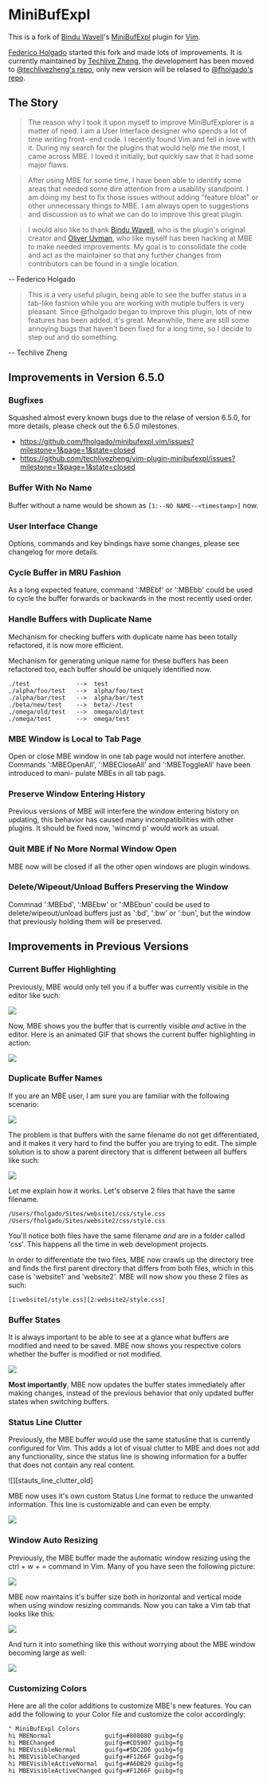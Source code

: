 # MiniBufExpl

This is a fork of [Bindu Wavell][]'s [MiniBufExpl][] plugin for [Vim][].

[Federico Holgado][] started this fork and made lots of improvements. It is
currently maintained by [Techlive Zheng][], the development has been moved to
[@techlivezheng's repo][], only new version will be relased to [@fholgado's
repo][].

[Vim]: http://vim.org
[MiniBufExpl]: http://www.vim.org/scripts/script.php?script_id=159
[Techlive Zheng]: http://techlivezheng.me
[Federico Holgado]: http://www.fholgado.com
[@fholgado's repo]:https://github.com/fholgado/minibufexpl.vim
[@techlivezheng's repo]: https://github.com/techlivezheng/vim-plugin-minibufexpl

## The Story

>The reason why I took it upon myself to improve MiniBufExplorer is a matter of
need. I am a User Interface designer who spends a lot of time writing front-
end code. I recently found Vim and fell in love with it. During my search for
the plugins that would help me the most, I came across MBE. I loved it
initially, but quickly saw that it had some major flaws.

>After using MBE for some time, I have been able to identify some areas that
needed some dire attention from a usability standpoint. I am doing my best to
fix those issues without adding "feature bloat" or other unnecessary things to
MBE. I am always open to suggestions and discussion as to what we can do to
improve this great plugin.

>I would also like to thank [Bindu Wavell][], who is the plugin's original
creator and [Oliver Uvman][], who like myself has been hacking at MBE to make
needed improvements. My goal is to consolidate the code and act as the
maintainer so that any further changes from contributors can be found in a
single location.

[Bindu Wavell]: http://www.wavell.net
[Oliver Uvman]: https://github.com/OliverUv

-- Federico Holgado

>This is a very useful plugin, being able to see the buffer status in a
tab-like fashion while you are working with mutiple buffers is very pleasant.
Since @fholgado began to improve this plugin, lots of new features has been
added, it's great. Meanwhile, there are still some annoying bugs that haven't
been fixed for a long time, so I decide to step out and do something.

-- Techlive Zheng

## Improvements in Version 6.5.0

### Bugfixes

Squashed almost every known bugs due to the relase of version 6.5.0, for more
details, please check out the 6.5.0 milestones.

* https://github.com/fholgado/minibufexpl.vim/issues?milestone=1&page=1&state=closed
* https://github.com/techlivezheng/vim-plugin-minibufexpl/issues?milestone=1&page=1&state=closed

### Buffer With No Name

Buffer without a name would be shown as `[1:--NO NAME--<timestamp>]` now.

### User Interface Change

Options, commands and key bindings have some changes, please see changelog for
more details.

### Cycle Buffer in MRU Fashion

As a long expected feature, command ':MBEbf' or ':MBEbb' could be used to cycle
the buffer forwards or backwards in the most recently used order.

### Handle Buffers with Duplicate Name

Mechanism for checking buffers with duplicate name has been totally refactored,
it is now more efficient.

Mechanism for generating unique name for these buffers has been refactored too,
each buffer should be uniquely identified now.

    ./test             -->  test
    ./alpha/foo/test   -->  alpha/foo/test
    ./alpha/bar/test   -->  alpha/bar/test
    ./beta/new/test    -->  beta/-/test
    ./omega/old/test   -->  omega/old/test
    ./omega/test       -->  omega/test

### MBE Window is Local to Tab Page

Open or close MBE window in one tab page would not interfere another. Commands
':MBEOpenAll', ':MBECloseAll' and ':MBEToggleAll' have been introduced to mani-
pulate MBEs in all tab pags.

### Preserve Window Entering History

Previous versions of MBE will interfere the window entering history on updating,
this behavior has caused many incompatibilities with other plugins. It should
be fixed now, 'wincmd p' would work as usual.

### Quit MBE if No More Normal Window Open

MBE now will be closed if all the other open windows are plugin windows.

### Delete/Wipeout/Unload Buffers Preserving the Window

Commnad ':MBEbd', ':MBEbw' or ':MBEbun' could be used to delete/wipeout/unload
buffers just as ':bd', ':bw' or ':bun', but the window that previously holding
them will be preserved.

## Improvements in Previous Versions

### Current Buffer Highlighting

Previously, MBE would only tell you if a buffer was currently visible in the
editor like such:

![][current_buffer_old]

[current_buffer_old]: http://dl.dropbox.com/u/118650/mbe/screenshots/current_buffer/old.png

Now, MBE shows you the buffer that is currently visible _and_ active in the
editor. Here is an animated GIF that shows the current buffer highlighting in
action:

![][current_buffer_new]

[current_buffer_new]: http://dl.dropbox.com/u/118650/mbe/screenshots/mbe1.gif

### Duplicate Buffer Names

If you are an MBE user, I am sure you are familiar with the following
scenario:

![][dup_buf_names_old]

[dup_buf_names_old]: http://dl.dropbox.com/u/118650/mbe/screenshots/dupe_buf_names/old_fade.png

The problem is that buffers with the same filename do not get differentiated,
and it makes it very hard to find the buffer you are trying to edit. The
simple solution is to show a parent directory that is different between all
buffers like such:

![][dup_buf_names_new]

[dup_buf_names_new]: http://dl.dropbox.com/u/118650/mbe/screenshots/dupe_buf_names/new_fade.png

Let me explain how it works. Let's observe 2 files that have the same
filename.

    /Users/fholgado/Sites/website1/css/style.css
    /Users/fholgado/Sites/website2/css/style.css

You'll notice both files have the same filename _and_ are in a folder called
'css'. This happens all the time in web development projects.

In order to differentiate the two files, MBE now crawls up the directory tree
and finds the first parent directory that differs from both files, which in
this case is 'website1' and 'website2'. MBE will now show you these 2 files as
such:

    [1:website1/style.css][2:website2/style.css]

### Buffer States

It is always important to be able to see at a glance what buffers are modified
and need to be saved. MBE now shows you respective colors whether the buffer
is modified or not modified.

![][buffer_status]

[buffer_status]: http://dl.dropbox.com/u/118650/mbe/screenshots/save_states/new.png

**Most importantly**, MBE now updates the buffer states immediately after
making changes, instead of the previous behavior that only updated buffer
states when switching buffers.

### Status Line Clutter

Previously, the MBE buffer would use the same statusline that is currently
configured for Vim. This adds a lot of visual clutter to MBE and does not add
any functionality, since the status line is showing information for a buffer
that does not contain any real content.

![][stauts_line_clutter_old]

[status_line_clutter_old]: http://dl.dropbox.com/u/118650/mbe/screenshots/status_line/old.png

MBE now uses it's own custom Status Line format to reduce the unwanted
information. This line is customizable and can even be empty.

![][status_line_clutter_new]

[status_line_clutter_new]: http://dl.dropbox.com/u/118650/mbe/screenshots/status_line/new.png

### Window Auto Resizing

Previously, the MBE buffer made the automatic window resizing using the ctrl +
w + = command in Vim. Many of you have seen the following picture:

![][window_auto_resizing_old]

[window_auto_resizing_old]: http://dl.dropbox.com/u/118650/mbe/screenshots/window_resizing/old.png

MBE now maintains it's buffer size both in horizontal and vertical mode when
using window resizing commands. Now you can take a Vim tab that looks like
this:

![][window_auto_resizing_new1]

[window_auto_resizing_new1]: http://dl.dropbox.com/u/118650/mbe/screenshots/window_resizing/new1.png

And turn it into something like this without worrying about the MBE window
becoming large as well:

![][window_auto_resizing_new2]

[window_auto_resizing_new2]: http://dl.dropbox.com/u/118650/mbe/screenshots/window_resizing/new2.png

### Customizing Colors

Here are all the color additions to customize MBE's new features. You can add
the following to your Color file and customize the color accordingly:

    " MiniBufExpl Colors
    hi MBENormal               guifg=#808080 guibg=fg
    hi MBEChanged              guifg=#CD5907 guibg=fg
    hi MBEVisibleNormal        guifg=#5DC2D6 guibg=fg
    hi MBEVisibleChanged       guifg=#F1266F guibg=fg
    hi MBEVisibleActiveNormal  guifg=#A6DB29 guibg=fg
    hi MBEVisibleActiveChanged guifg=#F1266F guibg=fg

